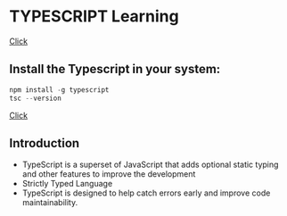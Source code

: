 # TYPESCRIPT Learning

[Click](https://www.typescriptlang.org/docs/)

## Install the Typescript in your system:

``` TypeScript
npm install -g typescript
tsc --version
```
[Click](https://www.typescriptlang.org/download/)

## Introduction
* TypeScript is a superset of JavaScript that adds optional static typing and other features to improve the development
* Strictly Typed Language
* TypeScript is designed to help catch errors early and improve code maintainability.